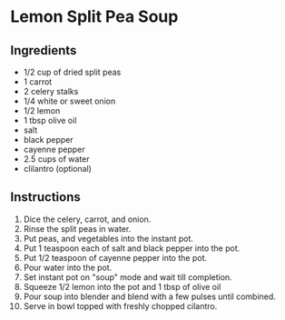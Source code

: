 # Lemon Split Pea Soup

## Ingredients

+ 1/2 cup of dried split peas
+ 1 carrot
+ 2 celery stalks
+ 1/4 white or sweet onion
+ 1/2 lemon
+ 1 tbsp olive oil
+ salt
+ black pepper
+ cayenne pepper
+ 2.5 cups of water
+ clilantro (optional)

## Instructions

1. Dice the celery, carrot, and onion.
2. Rinse the split peas in water.
3. Put peas, and vegetables into the instant pot.
4. Put 1 teaspoon each of salt and black pepper into the pot.
5. Put 1/2 teaspoon of cayenne pepper into the pot.
6. Pour water into the pot.
7. Set instant pot on "soup" mode and wait till completion.
8. Squeeze 1/2 lemon into the pot and 1 tbsp of olive oil
9. Pour soup into blender and blend with a few pulses until combined.
10. Serve in bowl topped with freshly chopped cilantro.
